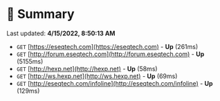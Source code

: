 # 📖 Summary
Last updated: **4/15/2022, 8:50:13 AM**

- `GET` [https://eseqtech.com](https://eseqtech.com) - **Up** (261ms)
- `GET` [http://forum.eseqtech.com](http://forum.eseqtech.com) - **Up** (5155ms)
- `GET` [http://hexp.net](http://hexp.net) - **Up** (58ms)
- `GET` [http://ws.hexp.net](http://ws.hexp.net) - **Up** (69ms)
- `GET` [http://eseqtech.com/infoline](http://eseqtech.com/infoline) - **Up** (129ms)
